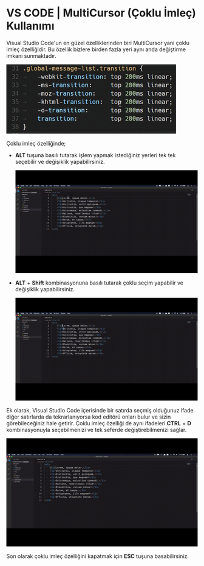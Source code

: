 # VS CODE | MultiCursor (Çoklu İmleç) Kullanımı

Visual Studio Code'un en güzel özelliklerinden biri MultiCursor yani çoklu imleç özelliğidir. Bu özellik bizlere birden fazla yeri aynı anda değiştirme imkanı sunmaktadır.

![vs-multicursor](https://raw.githubusercontent.com/Kodluyoruz/taskforce/main/editor-kullanimi/visual-studio-code/vs-coklu-imlec/figures/vs-multicursor.gif) 



Çoklu imleç özelliğinde;

* **ALT** tuşuna basılı tutarak işlem yapmak istediğiniz yerleri tek tek seçebilir ve değişiklik yapabilirsiniz.

  ![vs-secim](https://raw.githubusercontent.com/Kodluyoruz/taskforce/main/editor-kullanimi/visual-studio-code/vs-coklu-imlec/figures/vs-secim.gif)



* **ALT** + **Shift** kombinasyonuna basılı tutarak çoklu seçim yapabilir ve değişiklik yapabilirsiniz.

  ![vs-secimalt](https://raw.githubusercontent.com/Kodluyoruz/taskforce/main/editor-kullanimi/visual-studio-code/vs-coklu-imlec/figures/vs-secimalt.gif)



Ek olarak, Visual Studio Code içerisinde bir satırda seçmiş olduğunuz ifade diğer satırlarda da tekrarlanıyorsa kod editörü onları bulur ve sizin görebileceğiniz hale getirir. Çoklu imleç özelliği de aynı ifadeleri  **CTRL** + **D** kombinasyonuyla seçebilmenizi ve tek seferde değiştirebilmenizi sağlar.

![vs-controlsecim](https://raw.githubusercontent.com/Kodluyoruz/taskforce/main/editor-kullanimi/visual-studio-code/vs-coklu-imlec/figures/vs-controlsecim.gif)



Son olarak çoklu imleç özelliğini kapatmak için **ESC** tuşuna basabilirsiniz.